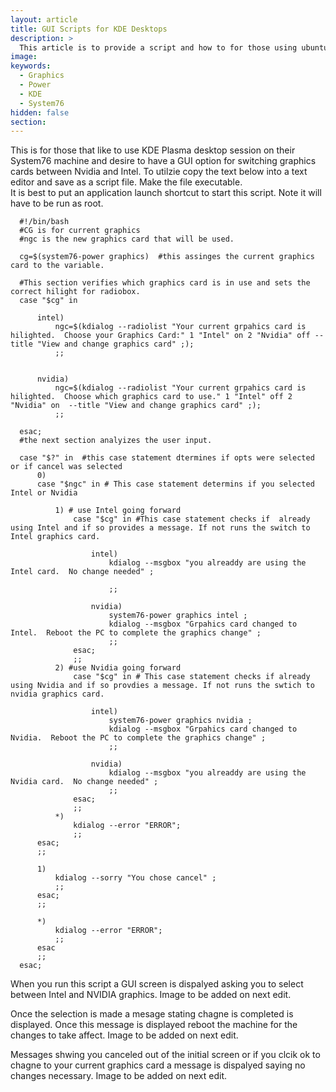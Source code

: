 ```yaml
---
layout: article
title: GUI Scripts for KDE Desktops
description: >
  This article is to provide a script and how to for those using ubuntu based os with KDE Plasma (Kubunt, Pop with Plasma, Neon etc) on System76 machines. 
image: 
keywords:
  - Graphics
  - Power
  - KDE
  - System76
hidden: false
section: 
---
```

This is for those that like to use KDE Plasma desktop session on their System76 machine and desire to have a GUI option for switching graphics cards between Nvidia and Intel.
To utilzie copy the text below into a text editor and save as a script file. Make the file executable.  
It is best to put an application launch shortcut to start this script.  Note it will have to be run as root.

      #!/bin/bash
      #CG is for current graphics
      #ngc is the new graphics card that will be used.

      cg=$(system76-power graphics)  #this assinges the current graphics card to the variable.

      #This section verifies which graphics card is in use and sets the correct hilight for radiobox.
      case "$cg" in

          intel)
              ngc=$(kdialog --radiolist "Your current grpahics card is hilighted.  Choose your Graphics Card:" 1 "Intel" on 2 "Nvidia" off --title "View and change graphics card" ;);
              ;;


          nvidia)
              ngc=$(kdialog --radiolist "Your current grpahics card is hilighted.  Choose which graphics card to use." 1 "Intel" off 2 "Nvidia" on  --title "View and change graphics card" ;);
              ;;

      esac;
      #the next section analyizes the user input.

      case "$?" in  #this case statement dtermines if opts were selected or if cancel was selected
          0) 
          case "$ngc" in # This case statement determins if you selected Intel or Nvidia

              1) # use Intel going forward
                  case "$cg" in #This case statement checks if  already using Intel and if so provides a message. If not runs the switch to Intel graphics card.

                      intel) 
                          kdialog --msgbox "you alreaddy are using the Intel card.  No change needed" ;

                          ;;

                      nvidia)
                          system76-power graphics intel ;
                          kdialog --msgbox "Grpahics card changed to Intel.  Reboot the PC to complete the graphics change" ; 
                          ;;
                  esac;
                  ;;
              2) #use Nvidia going forward
                  case "$cg" in # This case statement checks if already using Nvidia and if so provdies a message. If not runs the swtich to nvidia graphics card.

                      intel)
                          system76-power graphics nvidia ;
                          kdialog --msgbox "Grpahics card changed to Nvidia.  Reboot the PC to complete the graphics change" ;
                          ;;

                      nvidia)
                          kdialog --msgbox "you alreaddy are using the Nvidia card.  No change needed" ;
                          ;;
                  esac;
                  ;;
              *)
                  kdialog --error "ERROR";
                  ;;
          esac;
          ;;

          1) 
              kdialog --sorry "You chose cancel" ;
              ;;
          esac;
          ;;

          *)
              kdialog --error "ERROR";
              ;;
          esac
          ;;
      esac;


When you run this script a GUI screen is dispalyed asking you to select between Intel and NVIDIA graphics. 
Image to be added on next edit.

Once the selection is made a mesage stating chagne is completed is displayed.  Once this message is displayed reboot the machine for the changes to take affect.
Image to be added on next edit.

Messages shwing you canceled out of the initial screen or if you clcik ok to chagne to your current graphics card a message is dispalyed saying no changes necessary. 
Image to be added on next edit.


